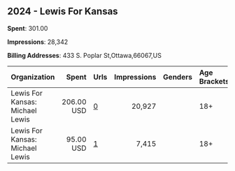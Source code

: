## 2024 - Lewis For Kansas 
**Spent**: 301.00

**Impressions**: 28,342

**Billing Addresses**: 433 S. Poplar St,Ottawa,66067,US

|Organization|Spent|Urls|Impressions|Genders|Age Brackets|Country Codes|
|:---|---:|:---|---:|:---|:---|:---|
|Lewis For Kansas: Michael Lewis|206.00 USD|[0](https://www.snap.com/political-ads/asset/8ce34a1065e5a6ec8b773be2a84e40269344cfcbb9da3d97a4fe223b44737ca5?mediaType=mp4)|20,927||18+|united states|
|Lewis For Kansas: Michael Lewis|95.00 USD|[1](https://www.snap.com/political-ads/asset/ddb9deec1b61c6f007affb62f0c689dfb29d553512c3f8f23dedc245f09a87d0?mediaType=mp4)|7,415||18+|united states|
